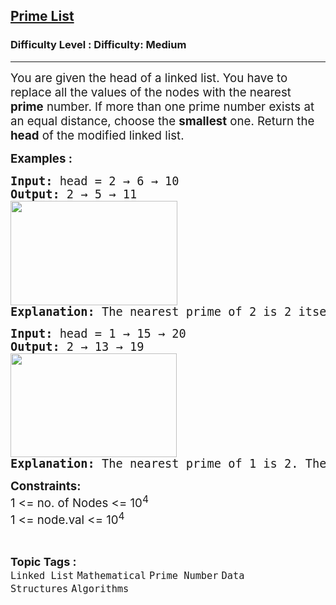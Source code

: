 <h2><a href="https://www.geeksforgeeks.org/problems/prime-list--170646/1?_gl=1*pjj68a*_up*MQ..*_gs*MQ..&gclid=Cj0KCQjw2tHABhCiARIsANZzDWoCOrFc-r5ZZN0MKINAGpJC_0dRFz-zQrCgf6ThN0RURCm2qNmGXy4aAmWmEALw_wcB&gbraid=0AAAAAC9yBkDIkktwXhCkWjBz9HI-osHhC">Prime List</a></h2><h3>Difficulty Level : Difficulty: Medium</h3><hr><div class="problems_problem_content__Xm_eO"><p><span style="font-size: 14pt;">You are given the head of a linked list. You have to replace all the values of the nodes with the nearest <strong>prime</strong> number. If more than one prime number exists at an equal distance, choose the <strong>smallest</strong> one. Return the <strong>head</strong> of the modified linked list.</span></p>
<p><span style="font-size: 14pt;"><strong>Examples :</strong></span></p>
<pre><span style="font-size: 14pt;"><strong>Input: </strong>head =<strong> </strong>2 → 6 → 10
<strong>Output: </strong>2 → 5 → 11<br><img src="https://media.geeksforgeeks.org/img-practice/prod/addEditProblem/713591/Web/Other/blobid0_1723009310.png" width="267" height="167"><br><strong>Explanation: </strong>The nearest prime of 2 is 2 itself. The nearest primes of 6 are 5 and 7, since 5 is smaller so, 5 will be chosen. The nearest prime of 10 is 11.</span></pre>
<pre><span style="font-size: 14pt;"><strong>Input: </strong>head =<strong> </strong>1 → 15 → 20
<strong>Output: </strong>2 → 13 → 19<br><img src="https://media.geeksforgeeks.org/img-practice/prod/addEditProblem/713591/Web/Other/blobid1_1723009344.png" width="266" height="166"><br><strong>Explanation: </strong>The nearest prime of 1 is 2. The nearest primes of 15 are 13 and 17, since 13 is smaller so, 13 will be chosen. The nearest prime of 20 is 19.</span></pre>
<p><span style="font-size: 14pt;"><strong>Constraints:</strong><br>1 &lt;= no. of Nodes &lt;= 10<sup>4</sup><br>1 &lt;= node.val &lt;= 10<sup>4</sup></span></p></div><br><p><span style=font-size:18px><strong>Topic Tags : </strong><br><code>Linked List</code>&nbsp;<code>Mathematical</code>&nbsp;<code>Prime Number</code>&nbsp;<code>Data Structures</code>&nbsp;<code>Algorithms</code>&nbsp;